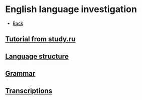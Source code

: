 # English language investigation

+ [Back](../README.md)

## [Tutorial from study.ru](studyru/README.md)
## [Language structure](LANG_STRUCT.md)
## [Grammar](GRAMMAR.md)
## [Transcriptions](TRANSCRIPT.md)
